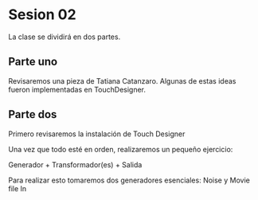 # Sesion 02

La clase se dividirá en dos partes. 

## Parte uno

Revisaremos una pieza de Tatiana Catanzaro. Algunas de estas ideas fueron implementadas en TouchDesigner. 

## Parte dos

Primero revisaremos la instalación de Touch Designer

Una vez que todo esté en orden, realizaremos un pequeño ejercicio: 

Generador + Transformador(es) + Salida 

Para realizar esto tomaremos dos generadores esenciales: Noise y Movie file In

